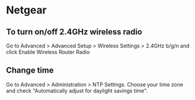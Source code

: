 # Netgear

## To turn on/off 2.4GHz wireless radio

Go to Advanced > Advanced Setup > Wireless Settings > 2.4GHz b/g/n and click Enable Wireless Router Radio

## Change time

Go to Advanced > Administration > NTP Settings. Choose your time zone and check "Automatically adjust for daylight savings time".
